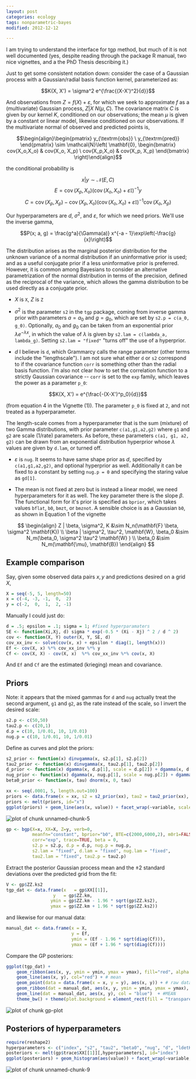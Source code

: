 ```yaml
---
layout: post
categories: ecology
tags: nonparametric-bayes
modified: 2012-12-12

---
```



I am trying to understand the interface for tgp method, but much of it is not well documented (yes, despite reading through the package R manual, two nice vignettes, and a the PhD Thesis describing it.)

Just to get some consistent notation down: consider the case of a Gaussian process with a Gaussian/radial basis function kernel, parameterized as:

$$K(X, X') = \sigma^2 e^{\frac{(X-X')^2}{d}}$$

And observations from $Z = f(X) + \varepsilon$, for which we seek to approximate $f$ as a (multivariate) Gaussian process, $Z | X ~ N(\mu, C)$. The covariance matrix $C$ is given by our kernel $K$, conditioned on our observations; the mean $\mu$ is given by a constant or linear model, likewise conditioned on our observations.  If the multivariate normal of observed and predicted points is,

$$\begin{align}\begin{pmatrix} y_{\textrm{obs}} \ y_{\textrm{pred}} \end{pmatrix} \sim \mathcal{N}\left( \mathbf{0}, \begin{bmatrix} cov(X_o,X_o) & cov(X_o, X_p) \ cov(X_p,X_o) & cov(X_p, X_p) \end{bmatrix} \right)\end{align}$$

the conditional probability is

$$x|y \sim \mathcal{N}(E,C)$$ $$E = \operatorname{cov}(X_p, X_o) (\operatorname{cov}(X_o,X_o) + \varepsilon \mathbb{I}) ^{-1} y$$ $$C= \operatorname{cov}(X_p, X_p) - \operatorname{cov}(X_p, X_o) (\operatorname{cov}(X_o,X_o)+ \varepsilon \mathbb{I} )^{-1} \operatorname{cov}(X_o, X_p)$$


Our hyperparameters are $d$, $\sigma^2$, and $\varepsilon$, for which we need priors.  We'll use the inverse gamma,

$$P(x; a, g) = \frac{g^a}{\Gamma(a)} x^{-a - 1}\exp\left(-\frac{g}{x}\right)$$

The distribution arises as the marginal posterior distribution for the unknown variance of a normal distribution if an uninformative prior is used; and as a useful conjugate prior if a less uninformative prior is preferred. However, it is common among Bayesians to consider an alternative parametrization of the normal distribution in terms of the precision, defined as the reciprocal of the variance, which allows the gamma distribution to be used directly as a conjugate prior.

* $X$ is `X`, $Z$ is `Z` 

* $\sigma^2$ is the parameter `s2` in the `tgp` package, coming from inverse gamma prior with parameters $a = a_0$ and $g = g_0$, which are set by `s2.p = c(a_0, g_0)`.  Optionally, $a_0$ and $g_0$ can be taken from an exponential prior $\lambda e^{-\lambda x}$, in which the value of $\lambda$ is given by `s2.lam = c(lambda_a, lambda_g)`.  Setting `s2.lam = "fixed"` "turns off" the use of a hyperprior.  

* $d$ I believe is `d`, which Grammarcy calls the range parameter (other terms include the "lengthscale"). I am not sure what either `d` or `s2` correspond to if the covariance function `corr` is something other than the radial basis function.  I'm also not clear how to set the correlation function to a strictly Gaussian covariance -- `corr` is set to the `exp` family, which leaves the power as a parameter `p_0`:

$$K(X, X') =  e^{\frac{-(X-X')^p_0}{d}}$$

(from equation 4 in the Vignette (1)).  The parameter `p_0` is fixed at `2`, and not treated as a hyperparameter.  

The length-scale comes from a hyperparameter that is the sum (mixture) of two Gamma distributions, with prior parameter `c(a1,g1,a2,g2)` where `g1` and `g2` are scale (1/rate) parameters.  As before, these parameters  `c(a1, g1, a2, g2)` can be drawn from an exponential distribution hyperprior whose $\lambda$ values are given by `d.lam`, or turned off.  

* $\varepsilon$ is `nug`.  It seems to have same shape prior as $d$, specified by `c(a1,g1,a2,g2)`, and optional hyperprior as well.  Additionally it can be fixed to a constant by setting `nug.p = 0` and specifying the staring value as `gd[1]`.  

* The mean is not fixed at zero but is instead a linear model, we need hyperparameters for it as well.  The key parameter there is the slope $\beta$.  The functional form for it's prior is specified as `bprior`, which takes values `bflat`, `b0`, `bmzt`, or `bmznot`.  A sensible choice is as a Gaussian `b0`, as shown in Equation 1 of the vignette


$$
\begin{align} 
Z | \beta, \sigma^2, K &\sim N_n(\mathbf{F} \beta, \sigma^2 \mathbf{K}) \\
\beta | \sigma^2, \tau^2, \mathbf{W}, \beta_0 &\sim N_m(\beta_0, \sigma^2 \tau^2 \mathbf{W} )  \\
\beta_0 &\sim N_m(\mathbf{\mu}, \mathbf{B})
\end{align}
$$


## Example comparison

Say, given some observed data pairs $x,y$ and predictions desired on a grid $X$,


```r
X = seq(-5, 5, length=50)
x = c(-4, -3, -1,  0,  2)
y = c(-2,  0,  1,  2, -1)
```


Manually I could just do:


```r
d = .5; epsilon = .1; sigma = 1; #fixed hyperparamaters
SE <- function(Xi,Xj, d) sigma * exp(-0.5 * (Xi - Xj) ^ 2 / d ^ 2)
cov <- function(X, Y) outer(X, Y, SE, d) 
cov_xx_inv <- solve(cov(x, x) + epsilon * diag(1, length(x)))
Ef <- cov(X, x) %*% cov_xx_inv %*% y
Cf <- cov(X, X) - cov(X, x)  %*% cov_xx_inv %*% cov(x, X)
```


And `Ef` and `Cf` are the estimated (krieging) mean and covariance.

## Priors


Note: it appears that the mixed gammas for `d` and `nug` actually treat the second argument, `g1` and `g2`, as the rate instead of the scale, so I invert the desired scale:


```r
s2.p <- c(50,50)
tau2.p <- c(20,1)
d.p = c(10, 1/0.01, 10, 1/0.01)
nug.p = c(10, 1/0.01, 10, 1/0.01)
```



Define as curves and plot the priors:


```r
s2_prior <- function(x) dinvgamma(x, s2.p[1], s2.p[2])
tau2_prior <- function(x) dinvgamma(x, tau2.p[1], tau2.p[2])
d_prior <- function(x) dgamma(x, d.p[1], scale = d.p[2]) + dgamma(x, d.p[3], scale = d.p[4])
nug_prior <- function(x) dgamma(x, nug.p[1], scale = nug.p[2]) + dgamma(x, nug.p[3], scale = nug.p[4])
beta0_prior <- function(x, tau) dnorm(x, 0, tau)

xx <- seq(.0001, 5, length.out=100)
priors <- data.frame(x = xx, s2 = s2_prior(xx), tau2 = tau2_prior(xx), beta0 = beta0_prior(xx, 1), nug = nug_prior(xx), d = d_prior(xx))
priors <- melt(priors, id="x")
ggplot(priors) + geom_line(aes(x, value)) + facet_wrap(~variable, scale="free")
```

![plot of chunk unnamed-chunk-5](http://www.carlboettiger.info/assets/figures/2012-12-10-9b2d792442-unnamed-chunk-5.png) 




```r
gp <- bgp(X=x, XX=X, Z=y, verb=0,
          meanfn="constant", bprior="b0", BTE=c(2000,6000,2), m0r1=FALSE, 
          corr="exp", trace=TRUE, beta = 0,
          s2.p = s2.p, d.p = d.p, nug.p = nug.p,
          s2.lam = "fixed", d.lam = "fixed", nug.lam = "fixed", 
          tau2.lam = "fixed", tau2.p = tau2.p)
```




Extract the posterior Gaussian process mean and the $\pm 2$ standard deviations over the predicted grid from the fit:


```r
V <- gp$ZZ.ks2
tgp_dat <- data.frame(x   = gp$XX[[1]], 
                  y   = gp$ZZ.km, 
                 ymin = gp$ZZ.km - 1.96 * sqrt(gp$ZZ.ks2), 
                 ymax = gp$ZZ.km + 1.96 * sqrt(gp$ZZ.ks2))
```


and likewise for our manual data:


```r
manual_dat <- data.frame(x = X, 
                         y = Ef, 
                         ymin = (Ef - 1.96 * sqrt(diag(Cf))), 
                         ymax = (Ef + 1.96 * sqrt(diag(Cf))))
```



Compare the GP posteriors:


```r
ggplot(tgp_dat) +
    geom_ribbon(aes(x, y, ymin = ymin, ymax = ymax), fill="red", alpha = .1) + # Var
    geom_line(aes(x, y), col="red") + # mean
    geom_point(data = data.frame(x = x, y = y), aes(x, y)) + # raw data
    geom_ribbon(dat = manual_dat, aes(x, y, ymin = ymin, ymax = ymax), fill = "blue", alpha = .1) + # Var
    geom_line(dat = manual_dat, aes(x, y), col = "blue")  + #MEAN    
    theme_bw() + theme(plot.background = element_rect(fill = "transparent",colour = NA))
```

![plot of chunk gp-plot](http://www.carlboettiger.info/assets/figures/2012-12-10-9b2d792442-gp-plot.png) 



## Posteriors of hyperparameters


```r
require(reshape2)
hyperparameters <- c("index", "s2", "tau2", "beta0", "nug", "d", "ldetK")
posteriors <- melt(gp$trace$XX[[1]][,hyperparameters], id="index")
ggplot(posteriors) + geom_histogram(aes(value)) + facet_wrap(~variable, scales="free")
```

![plot of chunk unnamed-chunk-9](http://www.carlboettiger.info/assets/figures/2012-12-10-9b2d792442-unnamed-chunk-9.png) 




